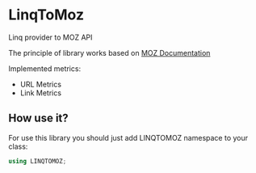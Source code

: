 # LinqToMoz
Linq provider to MOZ API

The principle of library works based on [MOZ Documentation](https://moz.com/help/guides/moz-api/mozscape/overview)

Implemented metrics:

* URL Metrics
* Link Metrics

## How use it?
For use this library you should just add LINQTOMOZ namespace to your class:

```c#
using LINQTOMOZ;



